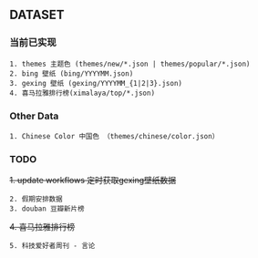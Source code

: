 
## DATASET

### 当前已实现
    1. themes 主题色 (themes/new/*.json | themes/popular/*.json)
    2. bing 壁纸 (bing/YYYYMM.json)
    3. gexing 壁纸 (gexing/YYYYMM_{1|2|3}.json)
    4. 喜马拉雅排行榜(ximalaya/top/*.json)

### Other Data
    1. Chinese Color 中国色 （themes/chinese/color.json）


### TODO

<del>1. update workflows 定时获取gexing壁纸数据<del>  

    2. 假期安排数据 
    3. douban 豆瓣新片榜
<del>4. 喜马拉雅排行榜<del> 
    
    5. 科技爱好者周刊 - 言论
    
    
